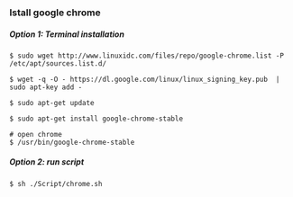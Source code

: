 ### Istall google chrome

##### Option 1: Terminal installation

```shell
$ sudo wget http://www.linuxidc.com/files/repo/google-chrome.list -P /etc/apt/sources.list.d/

$ wget -q -O - https://dl.google.com/linux/linux_signing_key.pub  | sudo apt-key add -

$ sudo apt-get update

$ sudo apt-get install google-chrome-stable

# open chrome
$ /usr/bin/google-chrome-stable
```



##### Option 2:  run script

```shell
$ sh ./Script/chrome.sh
```
